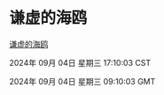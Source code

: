 # 谦虚的海鸥
[谦虚的海鸥](http://219.139.196.164:56308/qxdho/course/base/hotlink/index.php)

2024年 09月 04日 星期三 17:10:03 CST

2024年 09月 04日 星期三 09:10:03 GMT

